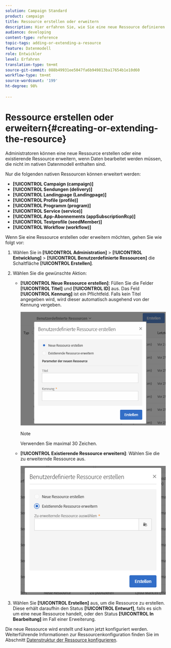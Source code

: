 ```yaml
---
solution: Campaign Standard
product: campaign
title: Ressource erstellen oder erweitern
description: Hier erfahren Sie, wie Sie eine neue Ressource definieren.
audience: developing
content-type: reference
topic-tags: adding-or-extending-a-resource
feature: Datenmodell
role: Entwickler
level: Erfahren
translation-type: tm+mt
source-git-commit: 088b49931ee5047fa6b949813ba17654b1e10d60
workflow-type: tm+mt
source-wordcount: '199'
ht-degree: 98%

---
```



# Ressource erstellen oder erweitern{#creating-or-extending-the-resource}

Administratoren können eine neue Ressource erstellen oder eine existierende Ressource erweitern, wenn Daten bearbeitet werden müssen, die nicht im nativen Datenmodell enthalten sind.

Nur die folgenden nativen Ressourcen können erweitert werden:

* **[!UICONTROL Campaign (campaign)]**
* **[!UICONTROL Sendungen (delivery)]**
* **[!UICONTROL Landingpage (Landingpage)]**
* **[!UICONTROL Profile (profile)]**
* **[!UICONTROL Programm (program)]**
* **[!UICONTROL Service (service)]**
* **[!UICONTROL App-Abonnements (appSubscriptionRcp)]**
* **[!UICONTROL Testprofile (seedMember)]**
* **[!UICONTROL Workflow (workflow)]**

Wenn Sie eine Ressource erstellen oder erweitern möchten, gehen Sie wie folgt vor:

1. Wählen Sie in **[!UICONTROL Administration]** > **[!UICONTROL Entwicklung]** > **[!UICONTROL Benutzerdefinierte Ressourcen]** die Schaltfläche **[!UICONTROL Erstellen]**.
1. Wählen Sie die gewünschte Aktion:

   * **[!UICONTROL Neue Ressource erstellen]**: Füllen Sie die Felder **[!UICONTROL Titel]** und **[!UICONTROL ID]** aus. Das Feld **[!UICONTROL Kennung]** ist ein Pflichtfeld. Falls kein Titel angegeben wird, wird dieser automatisch ausgehend von der Kennung vergeben.

      ![](assets/schema_extension_2.png)

      >[!NOTE]
      >
      >Verwenden Sie maximal 30 Zeichen.

   * **[!UICONTROL Existierende Ressource erweitern]**: Wählen Sie die zu erweiternde Ressource aus.

      ![](assets/schema_extension_10.png)

1. Wählen Sie **[!UICONTROL Erstellen]** aus, um die Ressource zu erstellen. Diese erhält daraufhin den Status **[!UICONTROL Entwurf]**, falls es sich um eine neue Ressource handelt, oder den Status **[!UICONTROL In Bearbeitung]** im Fall einer Erweiterung.

Die neue Ressource wird erstellt und kann jetzt konfiguriert werden. Weiterführende Informationen zur Ressourcenkonfiguration finden Sie im Abschnitt [Datenstruktur der Ressource konfigurieren](../../developing/using/configuring-the-resource-s-data-structure.md).
